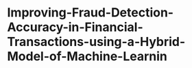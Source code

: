 # Improving-Fraud-Detection-Accuracy-in-Financial-Transactions-using-a-Hybrid-Model-of-Machine-Learnin
